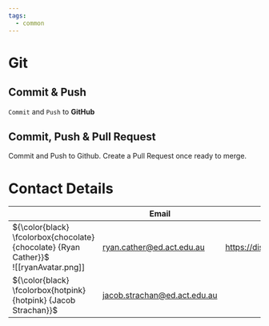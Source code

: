 ```yaml
---
tags:
  - common
---
```

# Git

## Commit & Push

`Commit` and `Push` to **GitHub**

## Commit, Push & Pull Request

Commit and Push to Github. Create a Pull Request once ready to merge.

# Contact Details

|                                                                                         | Email                                                                                                     | Discord                    |
| --------------------------------------------------------------------------------------- | --------------------------------------------------------------------------------------------------------- | -------------------------- |
| ${\color{black} \fcolorbox{chocolate}{chocolate} {Ryan Cather}}$<br>![[ryanAvatar.png]] | ryan.cather@ed.act.edu.au                                                                                 | https://discord.gg/R9a6msU |
| ${\color{black} \fcolorbox{hotpink}{hotpink} {Jacob Strachan}}$                         | [jacob.strachan@ed.act.edu.au](mailto:jacob.strachan@ed.act.edu.au "mailto:jacob.strachan@ed.act.edu.au") |                            |

